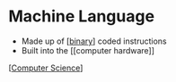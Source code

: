 # Machine Language

- Made up of [[binary]] coded instructions
- Built into the [[computer hardware]]

[[Computer Science]]

[//begin]: # "Autogenerated link references for markdown compatibility"
[binary]: binary "Binary"
[Computer Science]: computer-science "Computer Science"
[//end]: # "Autogenerated link references"